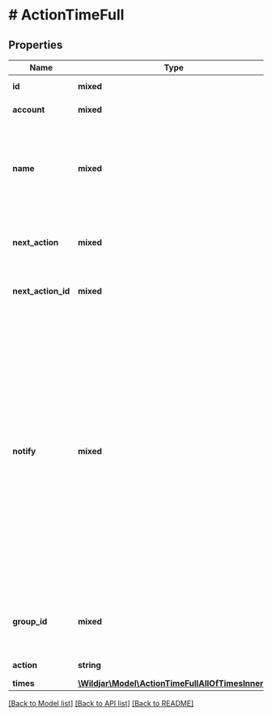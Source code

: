 # # ActionTimeFull

## Properties

Name | Type | Description | Notes
------------ | ------------- | ------------- | -------------
**id** | **mixed** | The action ID. | [optional] [readonly]
**account** | **mixed** | The account ID. | [optional] [readonly]
**name** | **mixed** | Friendly name of the call flow action. Used to easily identify an action in the call flow. | [optional]
**next_action** | **mixed** | Next action type to route to in the call flow. | [optional]
**next_action_id** | **mixed** | Next action ID to route to in the call flow. | [optional]
**notify** | **mixed** | When notifications are sent to email or SMS contacts:   * &#x60;always&#x60; - Notify for all call types (email only).   * &#x60;missed&#x60; - Notify for missed call types only.   * &#x60;no&#x60; - No not send call notifications by email or SMS. **Note**: Requires a voicemail action to be the next action in the call flow. | [optional]
**group_id** | **mixed** | The contact group ID the notifications will be sent to. | [optional]
**action** | **string** | The action type. | [optional] [readonly]
**times** | [**\Wildjar\Model\ActionTimeFullAllOfTimesInner[]**](ActionTimeFullAllOfTimesInner.md) |  |

[[Back to Model list]](../../README.md#models) [[Back to API list]](../../README.md#endpoints) [[Back to README]](../../README.md)
